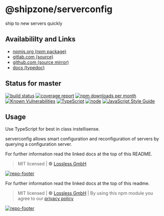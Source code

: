 # @shipzone/serverconfig
ship to new servers quickly

## Availabililty and Links
* [npmjs.org (npm package)](https://www.npmjs.com/package/@shipzone/serverconfig)
* [gitlab.com (source)](https://gitlab.com/shipzone/serverconfig)
* [github.com (source mirror)](https://github.com/shipzone/serverconfig)
* [docs (typedoc)](https://shipzone.gitlab.io/serverconfig/)

## Status for master
[![build status](https://gitlab.com/shipzone/serverconfig/badges/master/build.svg)](https://gitlab.com/shipzone/serverconfig/commits/master)
[![coverage report](https://gitlab.com/shipzone/serverconfig/badges/master/coverage.svg)](https://gitlab.com/shipzone/serverconfig/commits/master)
[![npm downloads per month](https://img.shields.io/npm/dm/@shipzone/serverconfig.svg)](https://www.npmjs.com/package/@shipzone/serverconfig)
[![Known Vulnerabilities](https://snyk.io/test/npm/@shipzone/serverconfig/badge.svg)](https://snyk.io/test/npm/@shipzone/serverconfig)
[![TypeScript](https://img.shields.io/badge/TypeScript->=%203.x-blue.svg)](https://nodejs.org/dist/latest-v10.x/docs/api/)
[![node](https://img.shields.io/badge/node->=%2010.x.x-blue.svg)](https://nodejs.org/dist/latest-v10.x/docs/api/)
[![JavaScript Style Guide](https://img.shields.io/badge/code%20style-prettier-ff69b4.svg)](https://prettier.io/)

## Usage

Use TypeScript for best in class instellisense.

serverconfig allows smart configuration and reconfiguration of servers by querying a configuration server.

For further information read the linked docs at the top of this README.

> MIT licensed | **&copy;** [Lossless GmbH](https://lossless.gmbh)

[![repo-footer](https://shipzone.gitlab.io/assets/repo-footer.svg)](https://push.rocks)

For further information read the linked docs at the top of this readme.

> MIT licensed | **&copy;** [Lossless GmbH](https://lossless.gmbh)
| By using this npm module you agree to our [privacy policy](https://lossless.gmbH/privacy)

[![repo-footer](https://lossless.gitlab.io/publicrelations/repofooter.svg)](https://maintainedby.lossless.com)
